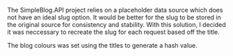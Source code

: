 The SimpleBlog.API project relies on a placeholder data source which does not have an ideal slug option. It would be better for the slug to be stored in the original source for consistency and stability. With this solution, I decided it was neccessary to recreate the slug for each request based off the title.

The blog colours was set using the titles to generate a hash value.